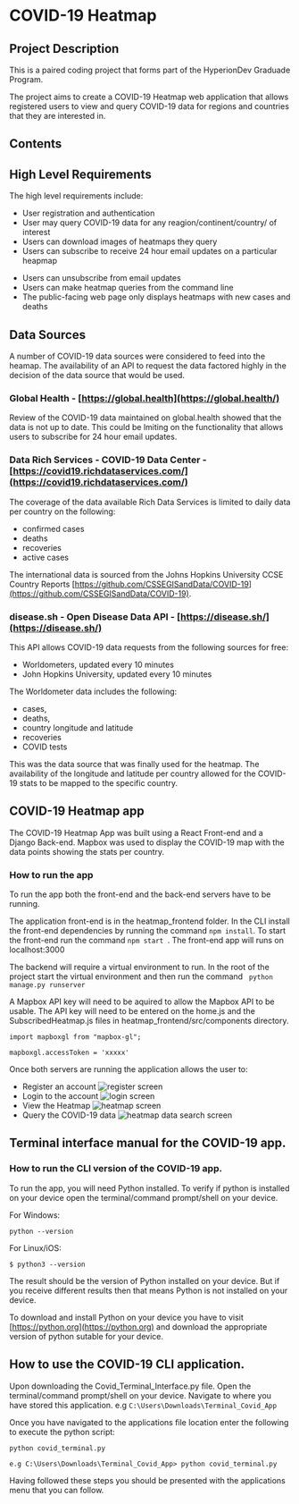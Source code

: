 # COVID-19 Heatmap

## Project Description

This is a paired coding project that forms part of the HyperionDev Graduade Program.

The project aims to create a COVID-19 Heatmap web application that allows registered users to view and query COVID-19 data for regions and countries that they are interested in.

## Contents

## High Level Requirements

The high level requirements include:

- User registration and authentication
- User may query COVID-19 data for any reagion/continent/country/ of interest
- Users can download images of heatmaps they query
- Users can subscribe to receive 24 hour email updates on a particular heapmap

* Users can unsubscribe from email updates
* Users can make heatmap queries from the command line
* The public-facing web page only displays heatmaps with new cases and deaths

## Data Sources

A number of COVID-19 data sources were considered to feed into the heamap. The availability of an API to request the data factored highly in the decision of the data source that would be used.

### Global Health - [https://global.health](https://global.health/)

Review of the COVID-19 data maintained on global.health showed that the data is not up to date. This could be lmiting on the functionality that allows users to subscribe for 24 hour email updates.

### Data Rich Services - COVID-19 Data Center - [https://covid19.richdataservices.com/](https://covid19.richdataservices.com/)

The coverage of the data available Rich Data Services is limited to daily data per country on the following:

- confirmed cases
- deaths
- recoveries
- active cases

The international data is sourced from the Johns Hopkins University CCSE Country Reports [https://github.com/CSSEGISandData/COVID-19](https://github.com/CSSEGISandData/COVID-19).

### disease.sh - Open Disease Data API - [https://disease.sh/](https://disease.sh/)

This API allows COVID-19 data requests from the following sources for free:

- Worldometers, updated every 10 minutes
- John Hopkins University, updated every 10 minutes

The Worldometer data includes the following:

- cases,
- deaths,
- country longitude and latitude
- recoveries
- COVID tests

This was the data source that was finally used for the heatmap. The availability of the longitude and latitude per country allowed for the COVID-19 stats to be mapped to the specific country.

## COVID-19 Heatmap app

The COVID-19 Heatmap App was built using a React Front-end and a Django Back-end. Mapbox was used to display the COVID-19 map with the data points showing the stats per country.

### How to run the app

To run the app both the front-end and the back-end servers have to be running.

The application front-end is in the heatmap_frontend folder. In the CLI install the front-end dependencies by running the command `npm install`.
To start the front-end run the command `npm start `. The front-end app will runs on localhost:3000

The backend will require a virtual environment to run. In the root of the project start the virtual environment and then run the command ` python manage.py runserver`

A Mapbox API key will need to be aquired to allow the Mapbox API to be usable. The API key will need to be entered on the home.js and the SubscribedHeatmap.js files in heatmap_frontend/src/components directory.

```
import mapboxgl from "mapbox-gl";

mapboxgl.accessToken = 'xxxxx'

```

Once both servers are running the application allows the user to:

- Register an account ![register screen](heatmap_frontend/src/assets/Register.png)
- Login to the account ![login screen](heatmap_frontend/src/assets/login.png)
- View the Heatmap ![heatmap screen](heatmap_frontend/src/assets/Heatmap.png)
- Query the COVID-19 data ![heatmap data search screen](heatmap_frontend/src/assets/Query-data.png)

## Terminal interface manual for the COVID-19 app.

### How to run the CLI version of the COVID-19 app.

To run the app, you will need Python installed.
To verify if python is installed on your device open the terminal/command prompt/shell on your device.

For Windows:
```
python --version
```
For Linux/iOS:
```
$ python3 --version
```

The result should be the version of Python installed on your device. 
But if you receive different results then that means Python is not installed on your device.

To download and install Python on your device you have to visit [https://python.org](https://python.org) and download the appropriate version of python sutable for your device.

## How to use the COVID-19 CLI application. 
Upon downloading the Covid_Terminal_Interface.py file.
Open the terminal/command prompt/shell on your device. 
Navigate to where you have stored this application. e.g `C:\Users\Downloads\Terminal_Covid_App`

Once you have navigated to the applications file location enter the following to execute the python script: 
```
python covid_terminal.py
```
`e.g C:\Users\Downloads\Terminal_Covid_App> python covid_terminal.py`

Having followed these steps you should be presented with the applications menu that you can follow.
